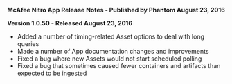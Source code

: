 **McAfee Nitro App Release Notes - Published by Phantom August 23, 2016**


**Version 1.0.50 - Released August 23, 2016**

* Added a number of timing-related Asset options to deal with long queries
* Made a number of App documentation changes and improvements
* Fixed a bug where new Assets would not start scheduled polling
* Fixed a bug that sometimes caused fewer containers and artifacts than expected to be ingested
